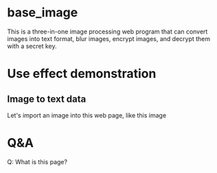 # base_image
This is a three-in-one image processing web program that can convert images into text format, blur images, encrypt images, and decrypt them with a secret key.
# Use effect demonstration
## Image to text data
Let's import an image into this web page, like this image
# Q&A
Q: What is this page?
